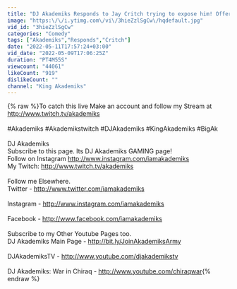 ```yaml
---
title: "DJ Akademiks Responds to Jay Critch trying to expose him! Offers him a Job alongside Rury!"
image: "https:\/\/i.ytimg.com\/vi\/3hieZzlSgCw\/hqdefault.jpg"
vid_id: "3hieZzlSgCw"
categories: "Comedy"
tags: ["Akademiks","Responds","Critch"]
date: "2022-05-11T17:57:24+03:00"
vid_date: "2022-05-09T17:06:25Z"
duration: "PT4M55S"
viewcount: "44061"
likeCount: "919"
dislikeCount: ""
channel: "King Akademiks"
---
```

{% raw %}To catch this live Make an account and follow my Stream at <a rel="nofollow" target="blank" href="http://www.twitch.tv/akademiks">http://www.twitch.tv/akademiks</a><br /><br />#Akademiks #Akademikstwitch #DJAkademiks #KingAkademiks #BigAk<br /><br />DJ Akademiks <br />Subscribe to this page. Its DJ Akademiks GAMING page!<br />Follow on Instagram <a rel="nofollow" target="blank" href="http://www.instagram.com/iamakademiks">http://www.instagram.com/iamakademiks</a><br />My Twitch: <a rel="nofollow" target="blank" href="http://www.twitch.tv/akademiks">http://www.twitch.tv/akademiks</a><br /><br />Follow me Elsewhere.<br />Twitter - <a rel="nofollow" target="blank" href="http://www.twitter.com/iamakademiks">http://www.twitter.com/iamakademiks</a><br /><br />Instagram - <a rel="nofollow" target="blank" href="http://www.instagram.com/iamakademiks">http://www.instagram.com/iamakademiks</a><br /><br />Facebook - <a rel="nofollow" target="blank" href="http://www.facebook.com/iamakademiks">http://www.facebook.com/iamakademiks</a><br /><br />Subscribe to my Other Youtube Pages too.<br />DJ Akademiks Main Page - <a rel="nofollow" target="blank" href="http://bit.ly/JoinAkademiksArmy">http://bit.ly/JoinAkademiksArmy</a><br /><br />DJAkademiksTV - <a rel="nofollow" target="blank" href="http://www.youtube.com/djakademikstv">http://www.youtube.com/djakademikstv</a><br /><br />DJ Akademiks: War in Chiraq - <a rel="nofollow" target="blank" href="http://www.youtube.com/chiraqwar">http://www.youtube.com/chiraqwar</a>{% endraw %}
